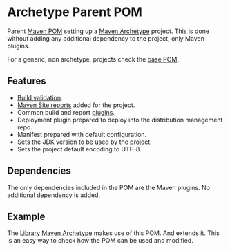 # Archetype Parent POM

Parent [Maven POM][maven-pom-intro] setting up a [Maven Archetype][maven-archetype] project. This is done without adding any additional dependency to the project, only Maven plugins.

For a generic, non archetype, projects check the [base POM][base-pom].

## Features

- [Build validation][build-validation].
- [Maven Site reports][site-reports] added for the project.
- Common build and report [plugins][plugins-list].
- Deployment plugin prepared to deploy into the distribution management repo.
- Manifest prepared with default configuration.
- Sets the JDK version to be used by the project.
- Sets the project default encoding to UTF-8.

## Dependencies

The only dependencies included in the POM are the Maven plugins. No additional dependency is added.

## Example

The [Library Maven Archetype][library-archetype] makes use of this POM. And extends it. This is an easy way to check how the POM can be used and modified.

[maven-pom-intro]: https://maven.apache.org/guides/introduction/introduction-to-the-pom.html#Project_Inheritance
[base-pom]: https://github.com/Bernardo-MG/base-pom
[maven-archetype]: https://maven.apache.org/guides/introduction/introduction-to-archetypes.html

[library-archetype]: https://github.com/Bernardo-MG/library-maven-archetype

[build-validation]: ./build_validation.html
[site-reports]: ./site_reports.html
[plugins-list]: ./plugins_list.html
